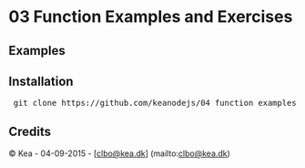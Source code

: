 # 03 Function Examples and Exercises

## Examples   

## Installation

<pre> git clone https://github.com/keanodejs/04_function_examples_and_exercises.git </pre>

## Credits

&copy; Kea - 04-09-2015 - [clbo@kea.dk]  (mailto:clbo@kea.dk)